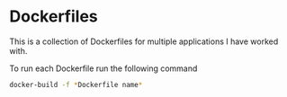 # Dockerfiles

This is a collection of Dockerfiles for multiple applications I have worked with.

To run each Dockerfile run the following command

```bash
docker-build -f *Dockerfile name*
```
